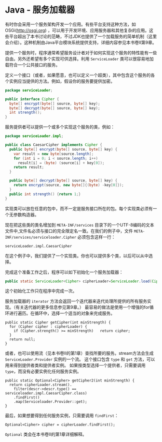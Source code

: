 # Java - 服务加载器

有时你会采用一个服务架构开发一个应用。有些平台支持这种方法，如OSGi(http://osgi.org)
，可以用于开发环境、应用服务器和其他复杂的应用。这些平台超出了本书讨论的范畴，不过JDK也提供了一个加载服务的简单机制（这里会介绍）。这种机制由Java平台模块系统提供支持，详细内容参见本书卷Ⅱ第9章。

提供一个服务时，程序通常希望服务设计者对于如何实现这个服务的特性能有一些自由。另外还希望有多个实现可供选择。利用 `ServiceLoader`
类可以很容易地加载符合一个公共接口的服务。

定义一个接口（或者，如果愿意，也可以定义一个超类），其中包含这个服务的各个实例应当提供的方法。例如，假设你的服务要提供加密。

```java
package serviceLoader;

public interface Cipher {
  byte[] encrypt(byte[] source, byte[] key);
  byte[] decrypt(byte[] source, byte[] key);
  int strength();
}
```

服务提供者可以提供一个或多个实现这个服务的类，例如：

```java
package serviceLoader.impl;

public class CaesarCipher implements Cipher {
  public byte[] encrypt(byte[] source, byte[] key) {
    var result = new byte[source.length];
    for (int i = 0; i < source.length; i++)
      result[i] = (byte) (source[i] + key[0]);
    return result;
  }

  public byte[] decrypt(byte[] source, byte[] key) {
    return encrypt(source, new byte[]{(byte) -key[0]});
  }
  public int strength() {return 1;}
}
```

实现类可以放在任意的包中，而不一定是服务接口所在的包。每个实现类必须有一个无参数构造器。

现在把这些类的类名增加到 `META-INF/services` 目录下的一个UTF-8编码的文本文件中,文件名必须与接口的完全限定名一致。在我们的例子中，文件
`META-INF/services/serviceloader.Cipher` 必须包含这样一行：

```
serviceLoader.impl.CaesarCipher
```

在这个例子中，我们提供了一个实现类。你也可以提供多个类，以后可以从中选择。

完成这个准备工作之后，程序可以如下初始化一个服务加载器：

```java
public static ServiceLoader<Cipher> cipherLoader=ServiceLoader.load(Cipher.class);
```

这个初始化工作只在程序中完成一次。

服务加载器的 `iterator` 方法会返回一个迭代器来迭代处理所提供的所有服务实现。（有关迭代器的更多信息参见第9章。）
最容易的做法是使用一个增强的for循环进行遍历。在循环中，选择一个适当的对象来完成服务。

```
public static Cipher getCipher(int minStrength) {
  for (Cipher cipher : cipherLoader) {
    if (Cipher.strength() >= minStrength)   return cipher;
  }
  return null;
}
```

或者，也可以使用流（见本书卷Ⅱ的第1章）查找所要的服务。stream方法会生成 `ServiceLoader.Provider` 实例的一个流。
这个接口包含 `type` 和 `get` 方法，可以用来得到提供者类和提供者实例。
如果按类型选择一个提供者，只需要调用 `type`，而没有必要实例化任何服务实例。

```
public static Optional<Cipher> getCipher2(int minStrength) {
  return cipherLoader.stream().
    filter(descr->descr.type() == serviceloader.impl.CaesarCipher.class)
    .findFirst()
    .map(Serviceloader.Provider::get);
}
```

最后，如果想要得到任何服务实例，只需要调用 `findFirst`：

```
Optional<Cipher> cipher = cipherLoader.findFirst();
```

`Optional` 类会在本书卷Ⅱ的第1章详细解释。
